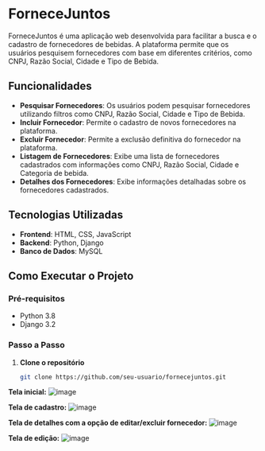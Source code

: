 # ForneceJuntos

ForneceJuntos é uma aplicação web desenvolvida para facilitar a busca e o cadastro de fornecedores de bebidas. A plataforma permite que os usuários pesquisem fornecedores com base em diferentes critérios, como CNPJ, Razão Social, Cidade e Tipo de Bebida.

## Funcionalidades

- **Pesquisar Fornecedores**: Os usuários podem pesquisar fornecedores utilizando filtros como CNPJ, Razão Social, Cidade e Tipo de Bebida.
- **Incluir Fornecedor**: Permite o cadastro de novos fornecedores na plataforma.
- **Excluir Fornecedor**: Permite a exclusão definitiva do fornecedor na plataforma.
- **Listagem de Fornecedores**: Exibe uma lista de fornecedores cadastrados com informações como CNPJ, Razão Social, Cidade e Categoria de bebida.
- **Detalhes dos Fornecedores**: Exibe informações detalhadas sobre os fornecedores cadastrados.

## Tecnologias Utilizadas

- **Frontend**: HTML, CSS, JavaScript
- **Backend**: Python, Django
- **Banco de Dados**: MySQL

## Como Executar o Projeto

### Pré-requisitos

- Python 3.8
- Django 3.2

### Passo a Passo

1. **Clone o repositório**

   ```bash
   git clone https://github.com/seu-usuario/fornecejuntos.git

**Tela inicial:**
![image](https://github.com/user-attachments/assets/1f9712ad-c33e-4cf6-a3e0-60c3e48fb15a)

**Tela de cadastro:**
![image](https://github.com/user-attachments/assets/eb85858f-61db-48fa-8cbd-5d3d39ac9424)

**Tela de detalhes com a opção de editar/excluir fornecedor:**
![image](https://github.com/user-attachments/assets/d024c560-93ee-4755-8af1-a118c4cffbc2)

**Tela de edição:**
![image](https://github.com/user-attachments/assets/1c078980-4a95-4e77-b5cd-bb9f09a296b4)



